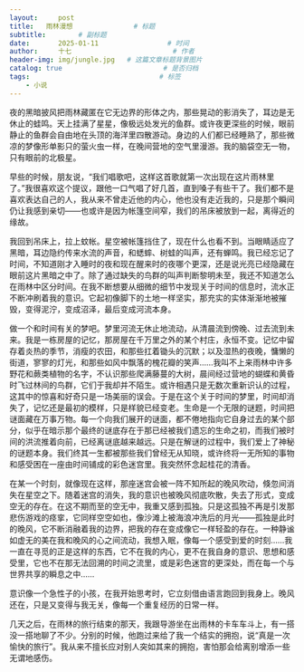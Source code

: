 ```yaml
---
layout:     post                       
title:   雨林漫想               # 标题
subtitle:        # 副标题
date:       2025-01-11                 # 时间
author:     十七                         # 作者
header-img: img/jungle.jpg   # 这篇文章标题背景图片
catalog: true                         # 是否归档
tags:                                # 标签
    - 小说
---
```

夜的黑暗披风把雨林藏匿在它无边界的形体之内，那些晃动的影消失了，耳边是无休止的蛙鸣。天上挂满了星星，像极远处发光的鱼群。或许夜更深些的时候，眼前静止的鱼群会自由地在头顶的海洋里四散游动。身边的人们都已经睡熟了，那些微凉的梦像形单影只的萤火虫一样，在晚间营地的空气里漫游。我的脑袋空无一物，只有眼前的北极星。

早些的时候，朋友说，“我们唱歌吧，这样这首歌就第一次出现在这片雨林里了。”我很喜欢这个提议，跟他一口气唱了好几首，直到嗓子有些干了。我们都不是喜欢表达自己的人，我从来不曾走近他的内心，他也没有走近我的，只是那个瞬间仍让我感到亲切——也或许是因为帐篷空间窄，我们的吊床被放到一起，离得近的缘故。

我回到吊床上，拉上蚊帐。星空被帐篷挡住了，现在什么也看不到。当眼睛适应了黑暗，耳边隐约传来水流的声音，和蟋蟀、树蛙的叫声，还有蝉鸣。我已经忘记了时间，不知道刚才入睡时的夜和现在醒来时的夜哪个更深，还是说光亮已经隐藏在眼前这片黑暗之中了。除了通过缺失的鸟群的叫声判断黎明未至，我还不知道怎么在雨林中区分时间。在我不断想要从细微的细节中发现关于时间的信息时，流水正不断冲刷着我的意识。它起初像脚下的土地一样坚实，那充实的实体渐渐地被摧毁，变得泥泞，变成沼泽，最后变成河流本身。

做一个和时间有关的梦吧。梦里河流无休止地流动，从清晨流到傍晚、过去流到未来。我是一栋房屋的记忆，那房屋在千万里之外的某个村庄，永恒不变。记忆中留存着炎热的季节，消瘦的农田，和那些扛着锄头的沉默；以及湿热的夜晚，慵懒的街道，寥寥的灯光，和那些如风中飘落的槐花瓣的笑声……我叫不上来雨林中许多野花和蕨类植物的名字，不认识那些爬满藤蔓的大树，晨间经过营地的蝴蝶和黄昏时飞过林间的鸟群，它们于我却并不陌生。或许相遇只是无数次重新识认的过程，这其中的惊喜和好奇只是一场美丽的误会。于是在这个关于时间的梦里，时间却消失了，记忆还是最初的模样，只是样貌已经变老。生命是一个无限的谜题，时间把谜面藏在万事万物。每一个向我们展开的谜面，都不倦地指向它自身过去的某个部分，似乎在暗示那个最终的谜底存在于那已经被我们遗忘的生命之初，而我们被时间的洪流推着向前，已经离谜底越来越远。只是在解谜的过程中，我们爱上了神秘的谜题本身。我们终其一生都被那些我们曾经无从知晓，或许终将一无所知的事物和感受困在一座由时间铺成的彩色迷宫里。我突然怀念起桂花的清香。

在某一个时刻，就像现在这样，那座迷宫会被一阵不知所起的晚风吹动，倏忽间消失在星空之下。随着迷宫的消失，我的意识也被晚风彻底吹散，失去了形式，变成空无的存在。在这不期而至的空无中，我重又感到孤独。只是这孤独不再是引发那悲伤游戏的痉挛，它同样空空如也，像沙滩上被海浪冲洗后的月光——孤独是此时的晚风，它不断消融着我的边界，把我的存在变成像它一样轻盈的存在。一种静谧如虚无的美在我和晚风的心之间流动，我想入眠，像每一个感受到爱的时刻……我一直在寻觅的正是这样的东西，它不在我的内心，更不在我自身的意识、思想和感受里，它也不在那无法回溯的时间之流里，或是彩色迷宫的更深处，而在每一个与世界共享的瞬息之中……

意识像一个急性子的小孩，在我开始思考时，它立刻借由语言跑回到我身上。晚风还在，只是又变得与我无关，像每一个重复经历的日常一样。

几天之后，在雨林的旅行结束的那天，我跟导游坐在出雨林的卡车车斗上，有一搭没一搭地聊了不少。分别的时候，他跑过来给了我一个结实的拥抱，说“真是一次愉快的旅行”。我从来不擅长应对别人突如其来的拥抱，害怕那会给离别增添一些无谓地感伤。
